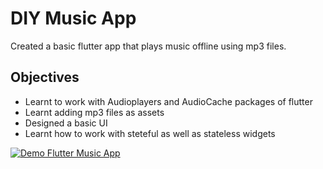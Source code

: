 # DIY Music App

Created a basic flutter app that plays music offline using mp3 files. 

## Objectives

* Learnt to work with Audioplayers and AudioCache packages of flutter
* Learnt adding mp3 files as assets
* Designed a basic UI
* Learnt how to work with steteful as well as stateless widgets 


[![Demo Flutter Music App](https://drive.google.com/file/d/1jWmOnaE6ZH1qO1mqstLr89-7hAkk9LAF/view?usp=sharing)](https://youtu.be/p635HKWkMUs)
